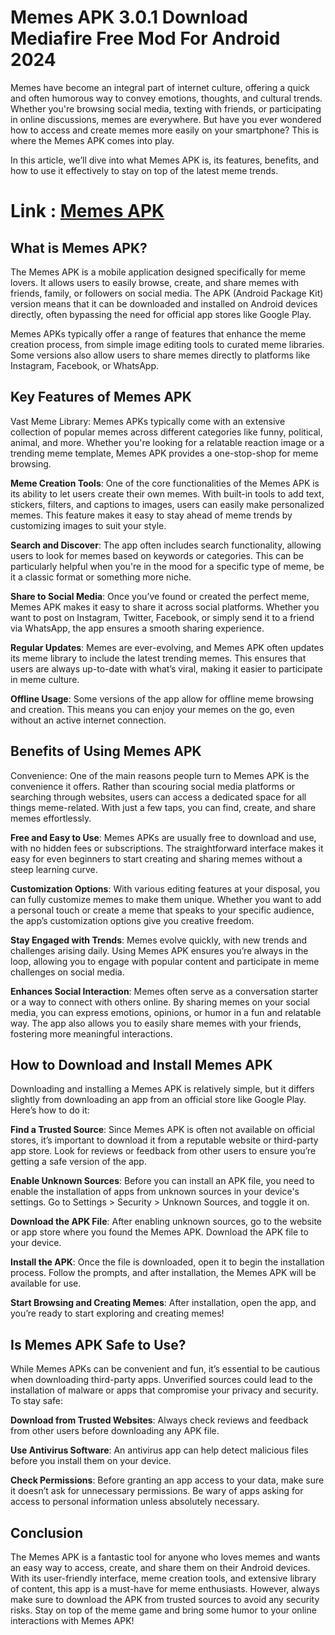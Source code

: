 # Memes APK 3.0.1 Download Mediafire Free Mod For Android 2024
Memes have become an integral part of internet culture, offering a quick and often humorous way to convey emotions, thoughts, and cultural trends. Whether you're browsing social media, texting with friends, or participating in online discussions, memes are everywhere. But have you ever wondered how to access and create memes more easily on your smartphone? This is where the Memes APK comes into play.

In this article, we’ll dive into what Memes APK is, its features, benefits, and how to use it effectively to stay on top of the latest meme trends.

# Link : [Memes APK](https://modilimitado.io/en/memes-apk)

## What is Memes APK?
The Memes APK is a mobile application designed specifically for meme lovers. It allows users to easily browse, create, and share memes with friends, family, or followers on social media. The APK (Android Package Kit) version means that it can be downloaded and installed on Android devices directly, often bypassing the need for official app stores like Google Play.

Memes APKs typically offer a range of features that enhance the meme creation process, from simple image editing tools to curated meme libraries. Some versions also allow users to share memes directly to platforms like Instagram, Facebook, or WhatsApp.

## Key Features of Memes APK
Vast Meme Library: Memes APKs typically come with an extensive collection of popular memes across different categories like funny, political, animal, and more. Whether you're looking for a relatable reaction image or a trending meme template, Memes APK provides a one-stop-shop for meme browsing.

**Meme Creation Tools**: One of the core functionalities of the Memes APK is its ability to let users create their own memes. With built-in tools to add text, stickers, filters, and captions to images, users can easily make personalized memes. This feature makes it easy to stay ahead of meme trends by customizing images to suit your style.

**Search and Discover**: The app often includes search functionality, allowing users to look for memes based on keywords or categories. This can be particularly helpful when you're in the mood for a specific type of meme, be it a classic format or something more niche.

**Share to Social Media**: Once you’ve found or created the perfect meme, Memes APK makes it easy to share it across social platforms. Whether you want to post on Instagram, Twitter, Facebook, or simply send it to a friend via WhatsApp, the app ensures a smooth sharing experience.

**Regular Updates**: Memes are ever-evolving, and Memes APK often updates its meme library to include the latest trending memes. This ensures that users are always up-to-date with what’s viral, making it easier to participate in meme culture.

**Offline Usage**: Some versions of the app allow for offline meme browsing and creation. This means you can enjoy your memes on the go, even without an active internet connection.

## Benefits of Using Memes APK
Convenience: One of the main reasons people turn to Memes APK is the convenience it offers. Rather than scouring social media platforms or searching through websites, users can access a dedicated space for all things meme-related. With just a few taps, you can find, create, and share memes effortlessly.

**Free and Easy to Use**: Memes APKs are usually free to download and use, with no hidden fees or subscriptions. The straightforward interface makes it easy for even beginners to start creating and sharing memes without a steep learning curve.

**Customization Options**: With various editing features at your disposal, you can fully customize memes to make them unique. Whether you want to add a personal touch or create a meme that speaks to your specific audience, the app’s customization options give you creative freedom.

**Stay Engaged with Trends**: Memes evolve quickly, with new trends and challenges arising daily. Using Memes APK ensures you’re always in the loop, allowing you to engage with popular content and participate in meme challenges on social media.

**Enhances Social Interaction**: Memes often serve as a conversation starter or a way to connect with others online. By sharing memes on your social media, you can express emotions, opinions, or humor in a fun and relatable way. The app also allows you to easily share memes with your friends, fostering more meaningful interactions.

## How to Download and Install Memes APK
Downloading and installing a Memes APK is relatively simple, but it differs slightly from downloading an app from an official store like Google Play. Here’s how to do it:

**Find a Trusted Source**: Since Memes APK is often not available on official stores, it’s important to download it from a reputable website or third-party app store. Look for reviews or feedback from other users to ensure you’re getting a safe version of the app.

**Enable Unknown Sources**: Before you can install an APK file, you need to enable the installation of apps from unknown sources in your device's settings. Go to Settings > Security > Unknown Sources, and toggle it on.

**Download the APK File**: After enabling unknown sources, go to the website or app store where you found the Memes APK. Download the APK file to your device.

**Install the APK**: Once the file is downloaded, open it to begin the installation process. Follow the prompts, and after installation, the Memes APK will be available for use.

**Start Browsing and Creating Memes**: After installation, open the app, and you’re ready to start exploring and creating memes!

## Is Memes APK Safe to Use?
While Memes APKs can be convenient and fun, it’s essential to be cautious when downloading third-party apps. Unverified sources could lead to the installation of malware or apps that compromise your privacy and security. To stay safe:

**Download from Trusted Websites**: Always check reviews and feedback from other users before downloading any APK file.

**Use Antivirus Software**: An antivirus app can help detect malicious files before you install them on your device.

**Check Permissions**: Before granting an app access to your data, make sure it doesn’t ask for unnecessary permissions. Be wary of apps asking for access to personal information unless absolutely necessary.

## Conclusion
The Memes APK is a fantastic tool for anyone who loves memes and wants an easy way to access, create, and share them on their Android devices. With its user-friendly interface, meme creation tools, and extensive library of content, this app is a must-have for meme enthusiasts. However, always make sure to download the APK from trusted sources to avoid any security risks. Stay on top of the meme game and bring some humor to your online interactions with Memes APK!

